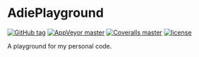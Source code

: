# AdiePlayground
[![GitHub tag][GitHubTagImage]][GitHubTagUrl]
[![AppVeyor master][AppVeyorImage]][AppVeyorUrl]
[![Coveralls master][CoverallsImage]][CoverallsUrl]
[![license][LicenceImage]][LicenceUrl]

A playground for my personal code.

[GitHubTagImage]: https://img.shields.io/github/tag/natsnudasoft/AdiePlayground.svg?maxAge=2592000&style=flat-square
[GitHubTagUrl]: https://github.com/natsnudasoft/AdiePlayground
[AppVeyorImage]: https://img.shields.io/appveyor/ci/natsnudasoft/AdiePlayground/master.svg?maxAge=2592000&style=flat-square
[AppVeyorUrl]:  https://ci.appveyor.com/project/natsnudasoft/AdiePlayground/branch/master
[CoverallsImage]: https://img.shields.io/coveralls/natsnudasoft/AdiePlayground/master.svg?maxAge=2592000&style=flat-square
[CoverallsUrl]: https://coveralls.io/github/natsnudasoft/AdiePlayground?branch=master
[LicenceImage]: https://img.shields.io/github/license/natsnudasoft/AdiePlayground.svg?maxAge=2592000&style=flat-square
[LicenceUrl]: http://www.apache.org/licenses/LICENSE-2.0

